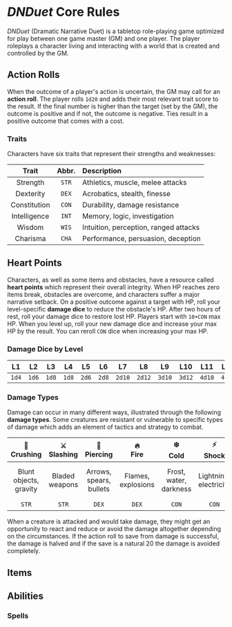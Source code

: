 # _DNDuet_ Core Rules
_DNDuet_ (Dramatic Narrative Duet) is a tabletop role-playing game optimized for play between one game master (GM) and one player. The player roleplays a character living and interacting with a world that is created and controlled by the GM.

## Action Rolls
When the outcome of a player's action is uncertain, the GM may call for an **action roll**. The player rolls `1d20` and adds their most relevant trait score to the result. If the final number is higher than the target (set by the GM), the outcome is positive and if not, the outcome is negative. Ties result in a positive outcome that comes with a cost.

### Traits
Characters have six traits that represent their strengths and weaknesses:

| Trait | Abbr. | Description |
|:---:|:---:|:--- |
| Strength | `STR` | Athletics, muscle, melee attacks |
| Dexterity | `DEX` | Acrobatics, stealth, finesse |
| Constitution | `CON` | Durability, damage resistance |
| Intelligence | `INT` | Memory, logic, investigation |
| Wisdom | `WIS` | Intuition, perception, ranged attacks |
| Charisma | `CHA` | Performance, persuasion, deception |

## Heart Points
Characters, as well as some items and obstacles, have a resource called **heart points** which represent their overall integrity. When HP reaches zero items break, obstacles are overcome, and characters suffer a major narrative setback. On a positive outcome against a target with HP, roll your level-specific **damage dice** to reduce the obstacle's HP. After two hours of rest, roll your damage dice to restore lost HP. Players start with `10+CON` max HP. When you level up, roll your new damage dice and increase your max HP by the result. You can reroll `CON` dice when increasing your max HP.

### Damage Dice by Level
| L1 | L2 | L3 | L4 | L5 | L6 | L7 | L8 | L9 | L10 | L11 | L12 |
|:---:|:---:|:---:|:---:|:---:|:---:|:---:|:---:|:---:|:---:|:---:|:---:|
| `1d4` | `1d6` | `1d8` | `1d8` | `2d6` | `2d8` | `2d10` | `2d12` | `3d10` | `3d12` | `4d10` | `4d12` |

### Damage Types
Damage can occur in many different ways, illustrated through the following **damage types**. Some creatures are resistant or vulnerable to specific types of damage which adds an element of tactics and strategy to combat.

| 👊<br/>Crushing | ⚔️<br/>Slashing | 🏹<br/>Piercing | 🔥<br/>Fire | ❄️<br/>Cold | ⚡️<br/>Shock | 💉<br/>Poison | 💀<br/>Necrotic | ☀️<br/>Radiant | ♥️<br/>Psychic |
|:---:|:---:|:---:|:---:|:---:|:---:|:---:|:---:|:---:|:---:|
| Blunt objects, gravity | Bladed weapons | Arrows, spears, bullets | Flames, explosions | Frost, water, darkness | Lightning, electricity | Harmful substances | Acid, disease, death | Light, divine energy | Mental and emotional trauma |
| `STR` | `STR` | `DEX` | `DEX` | `CON` | `CON` | `CON` | `CON` | `WIS` | `INT`, `WIS` |

When a creature is attacked and would take damage, they might get an opportunity to react and reduce or avoid the damage altogether depending on the circumstances. If the action roll to save from damage is successful, the damage is halved and if the save is a natural 20 the damage is avoided completely.

## Items


## Abilities


### Spells
